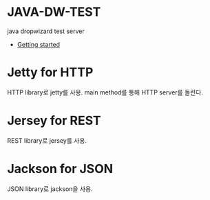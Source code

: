 # JAVA-DW-TEST
java dropwizard test server
- [Getting started](https://www.dropwizard.io/en/latest/getting-started.html)

# Jetty for HTTP
HTTP library로 jetty를 사용. 
main method를 통해 HTTP server를 돌린다.

# Jersey for REST
REST library로 jersey를 사용.

# Jackson for JSON
JSON library로 jackson을 사용.